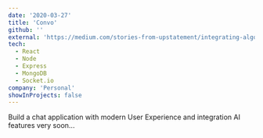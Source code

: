 ```yaml
---
date: '2020-03-27'
title: 'Convo'
github: ''
external: 'https://medium.com/stories-from-upstatement/integrating-algolia-search-with-wordpress-multisite-e2dea3ed449c'
tech:
  - React
  - Node
  - Express
  - MongoDB
  - Socket.io
company: 'Personal'
showInProjects: false
---
```


Build a chat application with modern User Experience and integration AI features very soon...